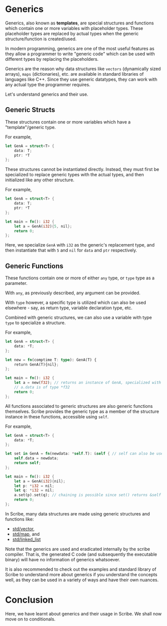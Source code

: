 # Generics

Generics, also known as **templates**, are special structures and functions which contain one or more variables with placeholder types.
These placeholder types are replaced by actual types when the generic structure/function is created/used.

In modern programming, generics are one of the most useful features as they allow a programmer to write "generic code" which can be used with different types by replacing the placeholders.

Generics are the reason why data structures like `vectors` (dynamically sized arrays), `maps` (dictionaries), etc. are available in standard libraries of languages like C++.
Since they use generic datatypes, they can work with any actual type the programmer requires.

Let's understand generics and their use.

## Generic Structs

These structures contain one or more variables which have a "template"/generic type.

For example,

```rs
let GenA = struct<T> {
	data: T;
	ptr: *T
};
```

These structures cannot be instantiated directly. Instead, they must first be specialized to replace generic types with the actual types, and then initialized like any other structure.

For example,

```rs
let GenA = struct<T> {
	data: T;
	ptr: *T
};

let main = fn(): i32 {
	let a = GenA(i32){5, nil};
	return 0;
};
```

Here, we specialize `GenA` with `i32` as the generic's replacement type, and then instantiate that with `5` and `nil` for `data` and `ptr` respectively.

## Generic Functions

These functions contain one or more of either `any` type, or `type` type as a parameter.

With `any`, as previously described, any argument can be provided.

With `type` however, a specific type is utilized which can also be used elsewhere - say, as return type, variable declaration type, etc.

Combined with generic structures, we can also use a variable with type `type` to specialize a structure.

For example,

```rs
let GenA = struct<T> {
	data: *T;
};

let new = fn(comptime T: type): GenA(T) {
	return GenA(T){nil};
};

let main = fn(): i32 {
	let a = new(f32); // returns an instance of GenA, specialized with f32
	// a.data is of type *f32
	return 0;
};
```

All functions associated to generic structures are also generic functions themselves.
Scribe provides the generic type as a member of the structure instance in these functions, accessible using `self`.

For example,

```rs
let GenA = struct<T> {
	data: *T;
};

let set in GenA = fn(newdata: *self.T): &self { // self can also be used as return type, which will become &GenA(self.T)
	self.data = newdata;
	return self;
};

let main = fn(): i32 {
	let a = GenA(i32){nil};
	let p: *i32 = nil;
	let q: *i32 = nil;
	a.set(p).set(q); // chaining is possible since set() returns &self
	return 0;
};
```

In Scribe, many data structures are made using generic structures and functions like:

* [std/vector](https://github.com/scribe-lang/scribe/blob/main/headers/std/vec.sc),
* [std/map](https://github.com/scribe-lang/scribe/blob/main/headers/std/map.sc), and
* [std/linked_list](https://github.com/scribe-lang/scribe/blob/main/headers/std/linked_list.sc)


Note that the generics are used and eradicated internally by the scribe compiler. That is, the generated C code (and subsequently the executable binary) will have no information of generics whatsoever.

It is also recommended to check out the examples and standard library of Scribe to understand more about generics if you understand the concepts well, as they can be used in a variety of ways and have their own nuances.

# Conclusion

Here, we have learnt about generics and their usage in Scribe. We shall now move on to conditionals.
